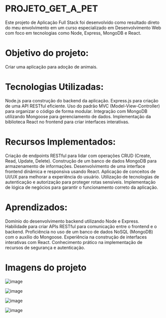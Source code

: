 # PROJETO_GET_A_PET
Este projeto de Aplicação Full Stack foi desenvolvido como resultado direto do meu envolvimento em um curso especializado em Desenvolvimento Web com foco em tecnologias como Node, Express, MongoDB e React.


##
# Objetivo do projeto:

Criar uma aplicação para adoção de animais.

##
# Tecnologias Utilizadas:

Node.js para construção do backend da aplicação.
Express.js para criação de uma API RESTful eficiente.
Uso do padrão MVC (Model-View-Controller) para organizar o código de forma modular.
Integração com MongoDB utilizando Mongoose para gerenciamento de dados.
Implementação da biblioteca React no frontend para criar interfaces interativas.

##

# Recursos Implementados:

Criação de endpoints RESTful para lidar com operações CRUD (Create, Read, Update, Delete).
Construção de um banco de dados MongoDB para armazenamento de informações.
Desenvolvimento de uma interface frontend dinâmica e responsiva usando React.
Aplicação de conceitos de UI/UX para melhorar a experiência do usuário.
Utilização de tecnologias de autenticação e autorização para proteger rotas sensíveis.
Implementação de lógica de negócios para garantir o funcionamento correto da aplicação.

##

# Aprendizados:

Domínio do desenvolvimento backend utilizando Node e Express.
Habilidade para criar APIs RESTful para comunicação entre o frontend e o backend.
Proficiência no uso de um banco de dados NoSQL (MongoDB) com o auxílio do Mongoose.
Experiência na construção de interfaces interativas com React.
Conhecimento prático na implementação de recursos de segurança e autenticação.

##

# Imagens do projeto

![image](https://github.com/Jose-Capucho/PROJETO_GET_A_PET/assets/97485966/072363e2-4927-4ff1-88ca-0524f951dc46)

![image](https://github.com/Jose-Capucho/PROJETO_GET_A_PET/assets/97485966/8b6963db-800e-47e1-a7aa-1800ff64700a)

![image](https://github.com/Jose-Capucho/PROJETO_GET_A_PET/assets/97485966/94a10611-1b37-4a64-9cf4-15c38cb23a97)

![image](https://github.com/Jose-Capucho/PROJETO_GET_A_PET/assets/97485966/3257f41f-e594-4d36-b9cb-9abbc969ba83)

